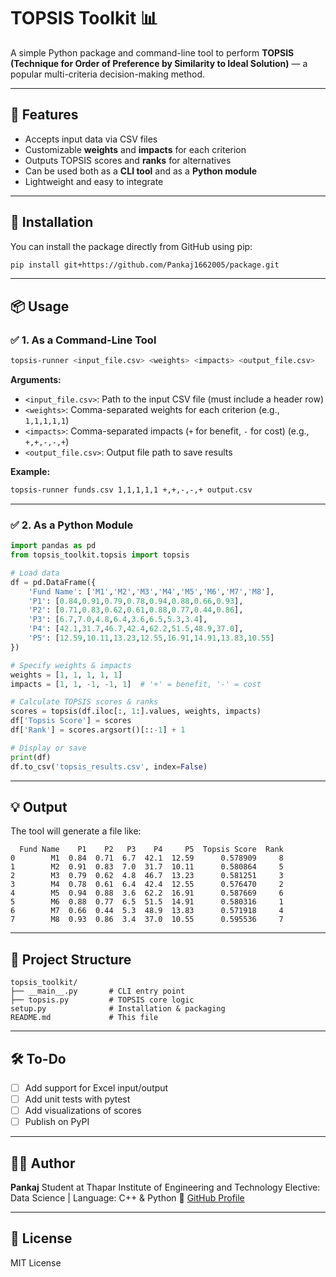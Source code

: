 # TOPSIS Toolkit 📊

A simple Python package and command-line tool to perform **TOPSIS (Technique for Order of Preference by Similarity to Ideal Solution)** — a popular multi-criteria decision-making method.

---

## 🔧 Features

- Accepts input data via CSV files
- Customizable **weights** and **impacts** for each criterion
- Outputs TOPSIS scores and **ranks** for alternatives
- Can be used both as a **CLI tool** and as a **Python module**
- Lightweight and easy to integrate

---

## 🚀 Installation

You can install the package directly from GitHub using pip:

```bash
pip install git+https://github.com/Pankaj1662005/package.git
````

---

## 📦 Usage

### ✅ 1. As a Command-Line Tool

```bash
topsis-runner <input_file.csv> <weights> <impacts> <output_file.csv>
```

**Arguments:**

* `<input_file.csv>`: Path to the input CSV file (must include a header row)
* `<weights>`: Comma-separated weights for each criterion (e.g., `1,1,1,1,1`)
* `<impacts>`: Comma-separated impacts (`+` for benefit, `-` for cost) (e.g., `+,+,-,-,+`)
* `<output_file.csv>`: Output file path to save results

**Example:**

```bash
topsis-runner funds.csv 1,1,1,1,1 +,+,-,-,+ output.csv
```

---

### ✅ 2. As a Python Module

```python
import pandas as pd
from topsis_toolkit.topsis import topsis

# Load data
df = pd.DataFrame({
    'Fund Name': ['M1','M2','M3','M4','M5','M6','M7','M8'],
    'P1': [0.84,0.91,0.79,0.78,0.94,0.88,0.66,0.93],
    'P2': [0.71,0.83,0.62,0.61,0.88,0.77,0.44,0.86],
    'P3': [6.7,7.0,4.8,6.4,3.6,6.5,5.3,3.4],
    'P4': [42.1,31.7,46.7,42.4,62.2,51.5,48.9,37.0],
    'P5': [12.59,10.11,13.23,12.55,16.91,14.91,13.83,10.55]
})

# Specify weights & impacts
weights = [1, 1, 1, 1, 1]
impacts = [1, 1, -1, -1, 1]  # '+' = benefit, '-' = cost

# Calculate TOPSIS scores & ranks
scores = topsis(df.iloc[:, 1:].values, weights, impacts)
df['Topsis Score'] = scores
df['Rank'] = scores.argsort()[::-1] + 1

# Display or save
print(df)
df.to_csv('topsis_results.csv', index=False)
```

---


## 💡 Output

The tool will generate a file like:

```csv
  Fund Name    P1    P2   P3    P4     P5  Topsis Score  Rank
0        M1  0.84  0.71  6.7  42.1  12.59      0.578909     8
1        M2  0.91  0.83  7.0  31.7  10.11      0.580864     5
2        M3  0.79  0.62  4.8  46.7  13.23      0.581251     3
3        M4  0.78  0.61  6.4  42.4  12.55      0.576470     2
4        M5  0.94  0.88  3.6  62.2  16.91      0.587669     6
5        M6  0.88  0.77  6.5  51.5  14.91      0.580316     1
6        M7  0.66  0.44  5.3  48.9  13.83      0.571918     4
7        M8  0.93  0.86  3.4  37.0  10.55      0.595536     7
```

---

## 📁 Project Structure

```
topsis_toolkit/
├── __main__.py       # CLI entry point
├── topsis.py         # TOPSIS core logic
setup.py              # Installation & packaging
README.md             # This file
```

---

## 🛠️ To-Do

* [ ] Add support for Excel input/output
* [ ] Add unit tests with pytest
* [ ] Add visualizations of scores
* [ ] Publish on PyPI

---

## 👨‍💻 Author

**Pankaj**
Student at Thapar Institute of Engineering and Technology
Elective: Data Science | Language: C++ & Python
🔗 [GitHub Profile](https://github.com/Pankaj1662005)

---

## 📄 License

MIT License

```
